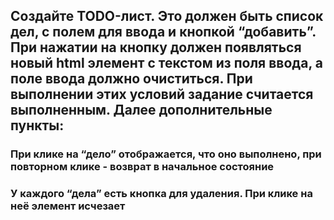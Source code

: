 ##  Создайте TODO-лист. Это должен быть список дел, с полем для ввода и кнопкой “добавить”. При нажатии на кнопку должен появляться новый html элемент с текстом из поля ввода, а поле ввода должно очиститься. При выполнении этих условий задание считается выполненным. Далее дополнительные пункты: 

###  При клике на “дело” отображается, что оно выполнено, при повторном клике - возврат в начальное состояние

###  У каждого “дела” есть кнопка для удаления. При клике на неё элемент исчезает